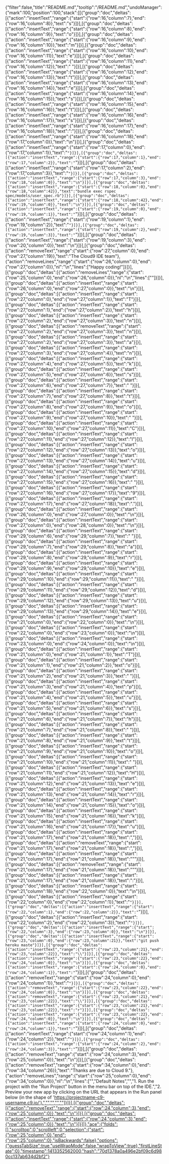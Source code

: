 {"filter":false,"title":"README.md","tooltip":"/README.md","undoManager":{"mark":100,"position":100,"stack":[[{"group":"doc","deltas":[{"action":"insertText","range":{"start":{"row":16,"column":7},"end":{"row":16,"column":8}},"text":"s"}]}],[{"group":"doc","deltas":[{"action":"insertText","range":{"start":{"row":16,"column":8},"end":{"row":16,"column":9}},"text":"o"}]}],[{"group":"doc","deltas":[{"action":"insertText","range":{"start":{"row":16,"column":9},"end":{"row":16,"column":10}},"text":"m"}]}],[{"group":"doc","deltas":[{"action":"insertText","range":{"start":{"row":16,"column":10},"end":{"row":16,"column":11}},"text":"e"}]}],[{"group":"doc","deltas":[{"action":"insertText","range":{"start":{"row":16,"column":11},"end":{"row":16,"column":12}},"text":" "}]}],[{"group":"doc","deltas":[{"action":"insertText","range":{"start":{"row":16,"column":12},"end":{"row":16,"column":13}},"text":"t"}]}],[{"group":"doc","deltas":[{"action":"insertText","range":{"start":{"row":16,"column":13},"end":{"row":16,"column":14}},"text":"e"}]}],[{"group":"doc","deltas":[{"action":"insertText","range":{"start":{"row":16,"column":14},"end":{"row":16,"column":15}},"text":"s"}]}],[{"group":"doc","deltas":[{"action":"insertText","range":{"start":{"row":16,"column":15},"end":{"row":16,"column":16}},"text":"t"}]}],[{"group":"doc","deltas":[{"action":"insertText","range":{"start":{"row":16,"column":16},"end":{"row":16,"column":17}},"text":"s"}]}],[{"group":"doc","deltas":[{"action":"insertText","range":{"start":{"row":16,"column":17},"end":{"row":16,"column":18}},"text":":"}]}],[{"group":"doc","deltas":[{"action":"insertText","range":{"start":{"row":16,"column":18},"end":{"row":17,"column":0}},"text":"\n"}]}],[{"group":"doc","deltas":[{"action":"insertText","range":{"start":{"row":17,"column":0},"end":{"row":17,"column":1}},"text":"`"}]}],[{"group":"doc","deltas":[{"action":"insertText","range":{"start":{"row":17,"column":1},"end":{"row":17,"column":2}},"text":"`"}]}],[{"group":"doc","deltas":[{"action":"insertText","range":{"start":{"row":17,"column":2},"end":{"row":17,"column":3}},"text":"`"}]}],[{"group":"doc","deltas":[{"action":"insertText","range":{"start":{"row":17,"column":3},"end":{"row":18,"column":0}},"text":"\n"}]}],[{"group":"doc","deltas":[{"action":"insertText","range":{"start":{"row":18,"column":0},"end":{"row":18,"column":42}},"text":"bundle exec rspec spec/models/user_spec.rb"}]}],[{"group":"doc","deltas":[{"action":"insertText","range":{"start":{"row":18,"column":42},"end":{"row":19,"column":0}},"text":"\n"}]}],[{"group":"doc","deltas":[{"action":"insertText","range":{"start":{"row":19,"column":0},"end":{"row":19,"column":1}},"text":"`"}]}],[{"group":"doc","deltas":[{"action":"insertText","range":{"start":{"row":19,"column":1},"end":{"row":19,"column":2}},"text":"`"}]}],[{"group":"doc","deltas":[{"action":"insertText","range":{"start":{"row":19,"column":2},"end":{"row":19,"column":3}},"text":"`"}]}],[{"group":"doc","deltas":[{"action":"insertText","range":{"start":{"row":19,"column":3},"end":{"row":20,"column":0}},"text":"\n"}]}],[{"group":"doc","deltas":[{"action":"removeText","range":{"start":{"row":27,"column":0},"end":{"row":27,"column":19}},"text":"The Cloud9 IDE team"},{"action":"removeLines","range":{"start":{"row":26,"column":0},"end":{"row":27,"column":0}},"nl":"\n","lines":["Happy coding!"]}]}],[{"group":"doc","deltas":[{"action":"removeLines","range":{"start":{"row":25,"column":0},"end":{"row":26,"column":0}},"nl":"\n","lines":[""]}]}],[{"group":"doc","deltas":[{"action":"insertText","range":{"start":{"row":26,"column":0},"end":{"row":27,"column":0}},"text":"\n"}]}],[{"group":"doc","deltas":[{"action":"insertText","range":{"start":{"row":27,"column":0},"end":{"row":27,"column":1}},"text":"T"}]}],[{"group":"doc","deltas":[{"action":"insertText","range":{"start":{"row":27,"column":1},"end":{"row":27,"column":2}},"text":"h"}]}],[{"group":"doc","deltas":[{"action":"insertText","range":{"start":{"row":27,"column":2},"end":{"row":27,"column":3}},"text":"n"}]}],[{"group":"doc","deltas":[{"action":"removeText","range":{"start":{"row":27,"column":2},"end":{"row":27,"column":3}},"text":"n"}]}],[{"group":"doc","deltas":[{"action":"insertText","range":{"start":{"row":27,"column":2},"end":{"row":27,"column":3}},"text":"a"}]}],[{"group":"doc","deltas":[{"action":"insertText","range":{"start":{"row":27,"column":3},"end":{"row":27,"column":4}},"text":"n"}]}],[{"group":"doc","deltas":[{"action":"insertText","range":{"start":{"row":27,"column":4},"end":{"row":27,"column":5}},"text":"k"}]}],[{"group":"doc","deltas":[{"action":"insertText","range":{"start":{"row":27,"column":5},"end":{"row":27,"column":6}},"text":"s"}]}],[{"group":"doc","deltas":[{"action":"insertText","range":{"start":{"row":27,"column":6},"end":{"row":27,"column":7}},"text":" "}]}],[{"group":"doc","deltas":[{"action":"insertText","range":{"start":{"row":27,"column":7},"end":{"row":27,"column":8}},"text":"t"}]}],[{"group":"doc","deltas":[{"action":"insertText","range":{"start":{"row":27,"column":8},"end":{"row":27,"column":9}},"text":"o"}]}],[{"group":"doc","deltas":[{"action":"insertText","range":{"start":{"row":27,"column":9},"end":{"row":27,"column":10}},"text":" "}]}],[{"group":"doc","deltas":[{"action":"insertText","range":{"start":{"row":27,"column":10},"end":{"row":27,"column":11}},"text":"C"}]}],[{"group":"doc","deltas":[{"action":"insertText","range":{"start":{"row":27,"column":11},"end":{"row":27,"column":12}},"text":"l"}]}],[{"group":"doc","deltas":[{"action":"insertText","range":{"start":{"row":27,"column":12},"end":{"row":27,"column":13}},"text":"o"}]}],[{"group":"doc","deltas":[{"action":"insertText","range":{"start":{"row":27,"column":13},"end":{"row":27,"column":14}},"text":"u"}]}],[{"group":"doc","deltas":[{"action":"insertText","range":{"start":{"row":27,"column":14},"end":{"row":27,"column":15}},"text":"d"}]}],[{"group":"doc","deltas":[{"action":"insertText","range":{"start":{"row":27,"column":15},"end":{"row":27,"column":16}},"text":" "}]}],[{"group":"doc","deltas":[{"action":"insertText","range":{"start":{"row":27,"column":16},"end":{"row":27,"column":17}},"text":"9"}]}],[{"group":"doc","deltas":[{"action":"insertText","range":{"start":{"row":27,"column":17},"end":{"row":27,"column":18}},"text":"."}]}],[{"group":"doc","deltas":[{"action":"insertText","range":{"start":{"row":26,"column":0},"end":{"row":27,"column":0}},"text":"\n"}]}],[{"group":"doc","deltas":[{"action":"insertText","range":{"start":{"row":27,"column":0},"end":{"row":28,"column":0}},"text":"\n"}]}],[{"group":"doc","deltas":[{"action":"insertText","range":{"start":{"row":29,"column":6},"end":{"row":29,"column":7}},"text":" "}]}],[{"group":"doc","deltas":[{"action":"insertText","range":{"start":{"row":29,"column":7},"end":{"row":29,"column":8}},"text":"a"}]}],[{"group":"doc","deltas":[{"action":"insertText","range":{"start":{"row":29,"column":8},"end":{"row":29,"column":9}},"text":"r"}]}],[{"group":"doc","deltas":[{"action":"insertText","range":{"start":{"row":29,"column":9},"end":{"row":29,"column":10}},"text":"e"}]}],[{"group":"doc","deltas":[{"action":"insertText","range":{"start":{"row":29,"column":10},"end":{"row":29,"column":11}},"text":" "}]}],[{"group":"doc","deltas":[{"action":"insertText","range":{"start":{"row":29,"column":11},"end":{"row":29,"column":12}},"text":"d"}]}],[{"group":"doc","deltas":[{"action":"insertText","range":{"start":{"row":29,"column":12},"end":{"row":29,"column":13}},"text":"u"}]}],[{"group":"doc","deltas":[{"action":"insertText","range":{"start":{"row":29,"column":13},"end":{"row":29,"column":14}},"text":"e"}]}],[{"group":"doc","deltas":[{"action":"insertText","range":{"start":{"row":21,"column":0},"end":{"row":22,"column":0}},"text":"\n"}]}],[{"group":"doc","deltas":[{"action":"insertText","range":{"start":{"row":22,"column":0},"end":{"row":23,"column":0}},"text":"\n"}]}],[{"group":"doc","deltas":[{"action":"insertText","range":{"start":{"row":23,"column":0},"end":{"row":24,"column":0}},"text":"\n"}]}],[{"group":"doc","deltas":[{"action":"insertText","range":{"start":{"row":21,"column":0},"end":{"row":21,"column":1}},"text":"T"}]}],[{"group":"doc","deltas":[{"action":"insertText","range":{"start":{"row":21,"column":1},"end":{"row":21,"column":2}},"text":"o"}]}],[{"group":"doc","deltas":[{"action":"insertText","range":{"start":{"row":21,"column":2},"end":{"row":21,"column":3}},"text":" "}]}],[{"group":"doc","deltas":[{"action":"insertText","range":{"start":{"row":21,"column":3},"end":{"row":21,"column":4}},"text":"p"}]}],[{"group":"doc","deltas":[{"action":"insertText","range":{"start":{"row":21,"column":4},"end":{"row":21,"column":5}},"text":"u"}]}],[{"group":"doc","deltas":[{"action":"insertText","range":{"start":{"row":21,"column":5},"end":{"row":21,"column":6}},"text":"s"}]}],[{"group":"doc","deltas":[{"action":"insertText","range":{"start":{"row":21,"column":6},"end":{"row":21,"column":7}},"text":"h"}]}],[{"group":"doc","deltas":[{"action":"insertText","range":{"start":{"row":21,"column":7},"end":{"row":21,"column":8}},"text":" "}]}],[{"group":"doc","deltas":[{"action":"insertText","range":{"start":{"row":21,"column":8},"end":{"row":21,"column":9}},"text":"t"}]}],[{"group":"doc","deltas":[{"action":"insertText","range":{"start":{"row":21,"column":9},"end":{"row":21,"column":10}},"text":"o"}]}],[{"group":"doc","deltas":[{"action":"insertText","range":{"start":{"row":21,"column":10},"end":{"row":21,"column":11}},"text":" "}]}],[{"group":"doc","deltas":[{"action":"insertText","range":{"start":{"row":21,"column":11},"end":{"row":21,"column":12}},"text":"H"}]}],[{"group":"doc","deltas":[{"action":"insertText","range":{"start":{"row":21,"column":12},"end":{"row":21,"column":13}},"text":"e"}]}],[{"group":"doc","deltas":[{"action":"insertText","range":{"start":{"row":21,"column":13},"end":{"row":21,"column":14}},"text":"r"}]}],[{"group":"doc","deltas":[{"action":"insertText","range":{"start":{"row":21,"column":14},"end":{"row":21,"column":15}},"text":"o"}]}],[{"group":"doc","deltas":[{"action":"insertText","range":{"start":{"row":21,"column":15},"end":{"row":21,"column":16}},"text":"k"}]}],[{"group":"doc","deltas":[{"action":"insertText","range":{"start":{"row":21,"column":16},"end":{"row":21,"column":17}},"text":"u"}]}],[{"group":"doc","deltas":[{"action":"insertText","range":{"start":{"row":21,"column":17},"end":{"row":21,"column":18}},"text":","}]}],[{"group":"doc","deltas":[{"action":"removeText","range":{"start":{"row":21,"column":17},"end":{"row":21,"column":18}},"text":","}]}],[{"group":"doc","deltas":[{"action":"insertText","range":{"start":{"row":21,"column":17},"end":{"row":21,"column":18}},"text":"\""}]}],[{"group":"doc","deltas":[{"action":"removeText","range":{"start":{"row":21,"column":17},"end":{"row":21,"column":18}},"text":"\""}]}],[{"group":"doc","deltas":[{"action":"insertText","range":{"start":{"row":21,"column":17},"end":{"row":21,"column":18}},"text":":"}]}],[{"group":"doc","deltas":[{"action":"insertText","range":{"start":{"row":21,"column":18},"end":{"row":22,"column":0}},"text":"\n"}]}],[{"group":"doc","deltas":[{"action":"insertText","range":{"start":{"row":22,"column":0},"end":{"row":22,"column":1}},"text":"`"}]}],[{"group":"doc","deltas":[{"action":"insertText","range":{"start":{"row":22,"column":1},"end":{"row":22,"column":2}},"text":"`"}]}],[{"group":"doc","deltas":[{"action":"insertText","range":{"start":{"row":22,"column":2},"end":{"row":22,"column":3}},"text":"`"}]}],[{"group":"doc","deltas":[{"action":"insertText","range":{"start":{"row":22,"column":3},"end":{"row":23,"column":0}},"text":"\n"}]}],[{"group":"doc","deltas":[{"action":"insertText","range":{"start":{"row":23,"column":0},"end":{"row":23,"column":21}},"text":"git push heroku maste"}]}],[{"group":"doc","deltas":[{"action":"insertText","range":{"start":{"row":23,"column":21},"end":{"row":23,"column":22}},"text":"\\"}]}],[{"group":"doc","deltas":[{"action":"insertText","range":{"start":{"row":23,"column":22},"end":{"row":24,"column":0}},"text":"\n"}]}],[{"group":"doc","deltas":[{"action":"insertText","range":{"start":{"row":24,"column":0},"end":{"row":24,"column":1}},"text":"`"}]}],[{"group":"doc","deltas":[{"action":"removeText","range":{"start":{"row":24,"column":0},"end":{"row":24,"column":1}},"text":"`"}]}],[{"group":"doc","deltas":[{"action":"removeText","range":{"start":{"row":23,"column":22},"end":{"row":24,"column":0}},"text":"\n"}]}],[{"group":"doc","deltas":[{"action":"removeText","range":{"start":{"row":23,"column":21},"end":{"row":23,"column":22}},"text":"\\"}]}],[{"group":"doc","deltas":[{"action":"insertText","range":{"start":{"row":23,"column":21},"end":{"row":23,"column":22}},"text":"r"}]}],[{"group":"doc","deltas":[{"action":"insertText","range":{"start":{"row":23,"column":22},"end":{"row":24,"column":0}},"text":"\n"}]}],[{"group":"doc","deltas":[{"action":"insertText","range":{"start":{"row":24,"column":0},"end":{"row":24,"column":1}},"text":"`"}]}],[{"group":"doc","deltas":[{"action":"insertText","range":{"start":{"row":24,"column":1},"end":{"row":24,"column":2}},"text":"`"}]}],[{"group":"doc","deltas":[{"action":"insertText","range":{"start":{"row":24,"column":2},"end":{"row":24,"column":3}},"text":"`"}]}],[{"group":"doc","deltas":[{"action":"removeText","range":{"start":{"row":24,"column":3},"end":{"row":25,"column":0}},"text":"\n"}]}],[{"group":"doc","deltas":[{"action":"removeText","range":{"start":{"row":34,"column":0},"end":{"row":34,"column":26}},"text":"Thanks are due to Cloud 9."},{"action":"removeLines","range":{"start":{"row":25,"column":0},"end":{"row":34,"column":0}},"nl":"\n","lines":["","Default Notes","","1. Run the project with the \"Run Project\" button in the menu bar on top of the IDE.","2. Preview your new app by clicking on the URL that appears in the Run panel below (in the shape of 'https://projectname-c9-username.c9.io/').","","","",""]}]}],[{"group":"doc","deltas":[{"action":"removeText","range":{"start":{"row":24,"column":3},"end":{"row":25,"column":0}},"text":"\n"}]}],[{"group":"doc","deltas":[{"action":"insertText","range":{"start":{"row":24,"column":3},"end":{"row":25,"column":0}},"text":"\n"}]}]]},"ace":{"folds":[],"scrolltop":0,"scrollleft":0,"selection":{"start":{"row":25,"column":0},"end":{"row":25,"column":0},"isBackwards":false},"options":{"guessTabSize":true,"useWrapMode":false,"wrapToView":true},"firstLineState":0},"timestamp":1413352562000,"hash":"70d1378a0a496e2bf09c6d980cc137ab634d2bf2"}